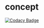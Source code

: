 # concept
[![Codacy Badge](https://api.codacy.com/project/badge/Grade/dbed2c1fcfa84ac8875acdb7dd068f9e)](https://www.codacy.com/app/schtr4jh/concept?utm_source=github.com&utm_medium=referral&utm_content=pckg/concept&utm_campaign=badger)